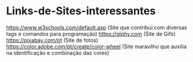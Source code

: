 # Links-de-Sites-interessantes
https://www.w3schools.com/default.asp (Site que contribui com diversas tags e comandos para programação)
https://giphy.com (Site de Gifs)
https://pixabay.com/pt (Site de fotos)
https://color.adobe.com/pt/create/color-wheel (Site maravilho que auxilia na identificação e combinação das cores)
